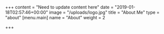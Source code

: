 +++
content = "Need to update content here"
date = "2019-01-18T02:57:46+00:00"
image = "/uploads/logo.jpg"
title = "About Me"
type = "about"
[menu.main]
name = "About"
weight = 2

+++
